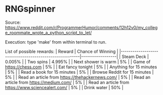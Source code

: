 # RNGspinner
Source: 
https://www.reddit.com/r/ProgrammerHumor/comments/12h12v0/my_college_roommate_wrote_a_python_script_to_let/

Execution:
type 'make' from within terminal to run.

List of possible rewards:
| Reward                                                  | Chance of Winning |
|---------------------------------------------------------|------------------|
| Steam Deck                                              | 0.005%           |
| Two spins                                               | 4.995%           |
| Next shower is warm                                     | 5%               |
| Game of https://chess.com                               | 5%               |
| Eat fancy tonight                                       | 5%               |
| Anything for 15 minutes                                 | 5%               |
| Read a book for 15 minutes                              | 5%               |
| Browse Reddit for 15 minutes                            | 5%               |
| Read an article from https://thehackernews.com/         | 5%               |
| Read an article from https://medium.com/                | 5%               |
| Read an article from https://www.sciencealert.com/      | 5%               |
| Drink water                                             | 50%              |

